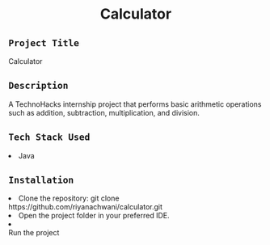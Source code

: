 <h1 align="center">
  <a href="# Content Management Tool"></a>
  Calculator
</h1>

## `Project Title`
Calculator
## `Description`
A TechnoHacks internship project that performs basic arithmetic operations such as addition,
subtraction, multiplication, and division.

## `Tech Stack Used`
<li>Java</li>

## `Installation`
<li>Clone the repository: git clone https://github.com/riyanachwani/calculator.git </li>
<li>Open the project folder in your preferred IDE.</li>
<li></li>Run the project</li>
